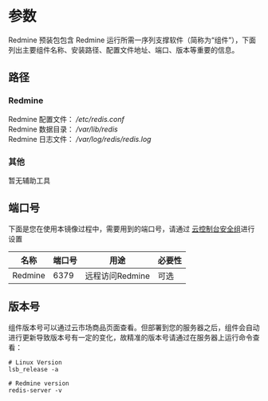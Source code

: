 # 参数

Redmine 预装包包含 Redmine 运行所需一序列支撑软件（简称为“组件”），下面列出主要组件名称、安装路径、配置文件地址、端口、版本等重要的信息。

## 路径

### Redmine

Redmine 配置文件： */etc/redis.conf*  
Redmine 数据目录： */var/lib/redis*  
Redmine 日志文件： */var/log/redis/redis.log*

### 其他

暂无辅助工具

## 端口号

下面是您在使用本镜像过程中，需要用到的端口号，请通过 [云控制台安全组](https://support.websoft9.com/docs/faq/zh/tech-instance.html)进行设置

| 名称 | 端口号 | 用途 |  必要性 |
| --- | --- | --- | --- |
| Redmine | 6379 | 远程访问Redmine | 可选 |

## 版本号

组件版本号可以通过云市场商品页面查看。但部署到您的服务器之后，组件会自动进行更新导致版本号有一定的变化，故精准的版本号请通过在服务器上运行命令查看：

```shell
# Linux Version
lsb_release -a

# Redmine version
redis-server -v
```
